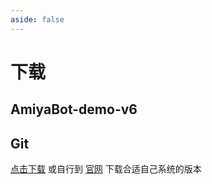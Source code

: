 ```yaml
---
aside: false
---
```


<script setup>
import download from './components/download.vue'
</script>

# 下载

## AmiyaBot-demo-v6

<download version="master" text="正式版" />
<download version="dev" text="测试版" />

## Git

[点击下载](https://objects.githubusercontent.com/github-production-release-asset-2e65be/23216272/2c9b0433-013d-483f-8c1c-256e88ec86f3?X-Amz-Algorithm=AWS4-HMAC-SHA256&X-Amz-Credential=AKIAIWNJYAX4CSVEH53A%2F20220922%2Fus-east-1%2Fs3%2Faws4_request&X-Amz-Date=20220922T110228Z&X-Amz-Expires=300&X-Amz-Signature=366b23a99d9d870adc84fcfa3b7bbbebdff6484446b49a76922930f32a603102&X-Amz-SignedHeaders=host&actor_id=34387011&key_id=0&repo_id=23216272&response-content-disposition=attachment%3B%20filename%3DGit-2.37.3-64-bit.exe&response-content-type=application%2Foctet-stream)
或自行到 [官网](http://gitforwindows.org/) 下载合适自己系统的版本
